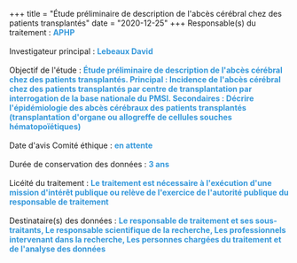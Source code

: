 +++
title = "Étude préliminaire de description de l'abcès cérébral chez des patients transplantés"
date = "2020-12-25"
+++
Responsable(s) du traitement : <span style="color:#3498DB;font-weight:bold">APHP</span><br><br>
Investigateur principal : <span style="color:#3498DB;font-weight:bold">Lebeaux David</span><br><br>
Objectif de l'étude : <span style="color:#3498DB;font-weight:bold">Étude préliminaire de description de l'abcès cérébral chez des patients transplantés.
Principal : Incidence de l'abcès cérébral chez des patients transplantés par centre de transplantation par interrogation de la base nationale du PMSI.
Secondaires : Décrire l'épidémiologie des abcès cérébraux des patients transplantés (transplantation d'organe ou allogreffe de cellules souches hématopoïétiques)
</span><br><br>
Date d'avis Comité éthique : <span style="color:#3498DB;font-weight:bold">en attente</span><br><br>
Durée de conservation des données : <span style="color:#3498DB;font-weight:bold">3 ans</span><br><br>
Licéité du traitement : <span style="color:#3498DB;font-weight:bold">Le traitement est nécessaire à l'exécution d'une mission d'intérêt publique ou relève de l'exercice de l'autorité publique du responsable de traitement</span><br><br>
Destinataire(s) des données : <span style="color:#3498DB;font-weight:bold">Le responsable de traitement et ses sous-traitants, Le responsable scientifique de la recherche, Les professionnels intervenant dans la recherche, Les personnes chargées du traitement et de l'analyse des données</span><br><br>
